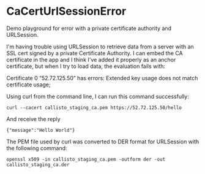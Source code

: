 # CaCertUrlSessionError
Demo playground for error with a private certificate authority and URLSession.

I'm having trouble using URLSession to retrieve data from a server with an SSL
cert signed by a private Certificate Authority.  I can embed the CA certificate
in the app and I think I've added it properly as an anchor certificate, but 
when I try to load data, the evaluation fails with:

Certificate 0 “52.72.125.50” has errors: Extended key usage does not match certificate usage; 

Using curl from the command line, I can run this command successfully:

```
curl --cacert callisto_staging_ca.pem https://52.72.125.50/hello
```

And receive the reply

```
{"message":"Hello World"}
```

The PEM file used by curl was converted to DER format for URLSession with the
 following command:

```
openssl x509 -in callisto_staging_ca.pem -outform der -out callisto_staging_ca.der
```
